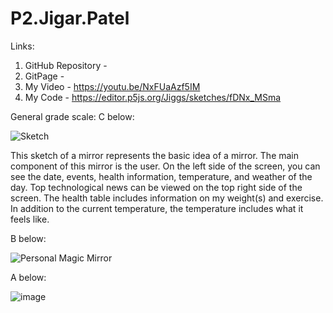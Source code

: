 # P2.Jigar.Patel

Links:
1. GitHub Repository - 
2. GitPage - 
3. My Video - https://youtu.be/NxFUaAzf5IM
4. My Code - https://editor.p5js.org/Jiggs/sketches/fDNx_MSma

General grade scale:
C below:

![Sketch](https://user-images.githubusercontent.com/93454693/202386889-437ccd91-a9db-4cbd-bc88-74995340e4f4.png)

This sketch of a mirror represents the basic idea of a mirror. The main component of this mirror is the user. On the left side of the screen, you can see the date, events, health information, temperature, and weather of the day. Top technological news can be viewed on the top right side of the screen. The health table includes information on my weight(s) and exercise. In addition to the current temperature, the temperature includes what it feels like.

B below:

![Personal Magic Mirror](https://user-images.githubusercontent.com/93454693/202359338-b6581bd7-e238-497f-81bc-c3fcb0bfdb9f.gif)

A below:

![image](https://user-images.githubusercontent.com/93454693/202371164-4ee2951f-38ca-4958-bd2d-f426197587f2.png)
